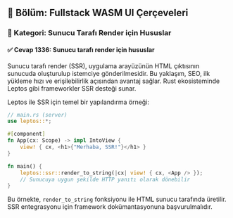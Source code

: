## 📘 Bölüm: Fullstack WASM UI Çerçeveleri  
### 🔹 Kategori: Sunucu Tarafı Render için Hususlar  
#### ✅ Cevap 1336: Sunucu tarafı render için hususlar

Sunucu tarafı render (SSR), uygulama arayüzünün HTML çıktısının sunucuda oluşturulup istemciye gönderilmesidir. Bu yaklaşım, SEO, ilk yükleme hızı ve erişilebilirlik açısından avantaj sağlar. Rust ekosisteminde Leptos gibi frameworkler SSR desteği sunar.

Leptos ile SSR için temel bir yapılandırma örneği:

```rust
// main.rs (server)
use leptos::*;

#[component]
fn App(cx: Scope) -> impl IntoView {
    view! { cx, <h1>{"Merhaba, SSR!"}</h1> }
}

fn main() {
    leptos::ssr::render_to_string(|cx| view! { cx, <App /> });
    // Sunucuya uygun şekilde HTTP yanıtı olarak dönebilir
}
```

Bu örnekte, `render_to_string` fonksiyonu ile HTML sunucu tarafında üretilir. SSR entegrasyonu için framework dokümantasyonuna başvurulmalıdır.
